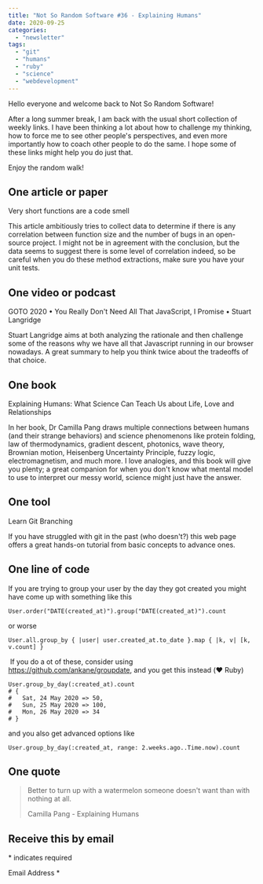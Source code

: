 ```yaml
---
title: "Not So Random Software #36 - Explaining Humans"
date: 2020-09-25
categories: 
  - "newsletter"
tags: 
  - "git"
  - "humans"
  - "ruby"
  - "science"
  - "webdevelopment"
---
```


Hello everyone and welcome back to Not So Random Software!

After a long summer break, I am back with the usual short collection of weekly links. I have been thinking a lot about how to challenge my thinking, how to force me to see other people's perspectives, and even more importantly how to coach other people to do the same. I hope some of these links might help you do just that.

Enjoy the random walk!

## One article or paper

Very short functions are a code smell

This article ambitiously tries to collect data to determine if there is any correlation between function size and the number of bugs in an open-source project. I might not be in agreement with the conclusion, but the data seems to suggest there is some level of correlation indeed, so be careful when you do these method extractions, make sure you have your unit tests.

## One video or podcast

GOTO 2020 • You Really Don't Need All That JavaScript, I Promise • Stuart Langridge

Stuart Langridge aims at both analyzing the rationale and then challenge some of the reasons why we have all that Javascript running in our browser nowadays. A great summary to help you think twice about the tradeoffs of that choice.

## One book

Explaining Humans: What Science Can Teach Us about Life, Love and Relationships

In her book, Dr Camilla Pang draws multiple connections between humans (and their strange behaviors) and science phenomenons like protein folding, law of thermodynamics, gradient descent, photonics, wave theory, Brownian motion, Heisenberg Uncertainty Principle, fuzzy logic, electromagnetism, and much more. I love analogies, and this book will give you plenty; a great companion for when you don't know what mental model to use to interpret our messy world, science might just have the answer.

## One tool

Learn Git Branching

If you have struggled with git in the past (who doesn't?) this web page offers a great hands-on tutorial from basic concepts to advance ones.

## One line of code

If you are trying to group your user by the day they got created you might have come up with something like this

```
User.order("DATE(created_at)").group("DATE(created_at)").count
```

or worse

```
User.all.group_by { |user| user.created_at.to_date }.map { |k, v| [k, v.count] }
```

️ If you do a ot of these, consider using https://github.com/ankane/groupdate, and you get this instead (❤️ Ruby)

```
User.group_by_day(:created_at).count
# {
#   Sat, 24 May 2020 => 50,
#   Sun, 25 May 2020 => 100,
#   Mon, 26 May 2020 => 34
# }
```

and you also get advanced options like

```
User.group_by_day(:created_at, range: 2.weeks.ago..Time.now).count
```

## One quote

> Better to turn up with a watermelon someone doesn't want than with nothing at all.
> 
> Camilla Pang - Explaining Humans

## Receive this by email

\* indicates required

Email Address \*  
  

<script type="text/javascript" src="//s3.amazonaws.com/downloads.mailchimp.com/js/mc-validate.js"></script>

<script type="text/javascript">(function($) {window.fnames = new Array(); window.ftypes = new Array();fnames[0]='EMAIL';ftypes[0]='email';fnames[1]='FNAME';ftypes[1]='text';fnames[2]='LNAME';ftypes[2]='text';fnames[3]='ADDRESS';ftypes[3]='address';fnames[4]='PHONE';ftypes[4]='phone';fnames[5]='BIRTHDAY';ftypes[5]='birthday';}(jQuery));var $mcj = jQuery.noConflict(true);</script>
